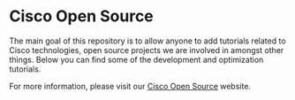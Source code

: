 # Cisco Open Source

The main goal of this repository is to allow anyone to add tutorials related to Cisco technologies, open source projects we are involved in amongst other things. Below you can find some of the development and optimization tutorials.


For more information, please visit our [Cisco Open Source](http://opensource.cisco.com) website.
